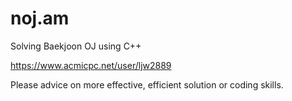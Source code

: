 # noj.am
Solving Baekjoon OJ using C++

https://www.acmicpc.net/user/ljw2889

Please advice on more effective, efficient solution or coding skills.
